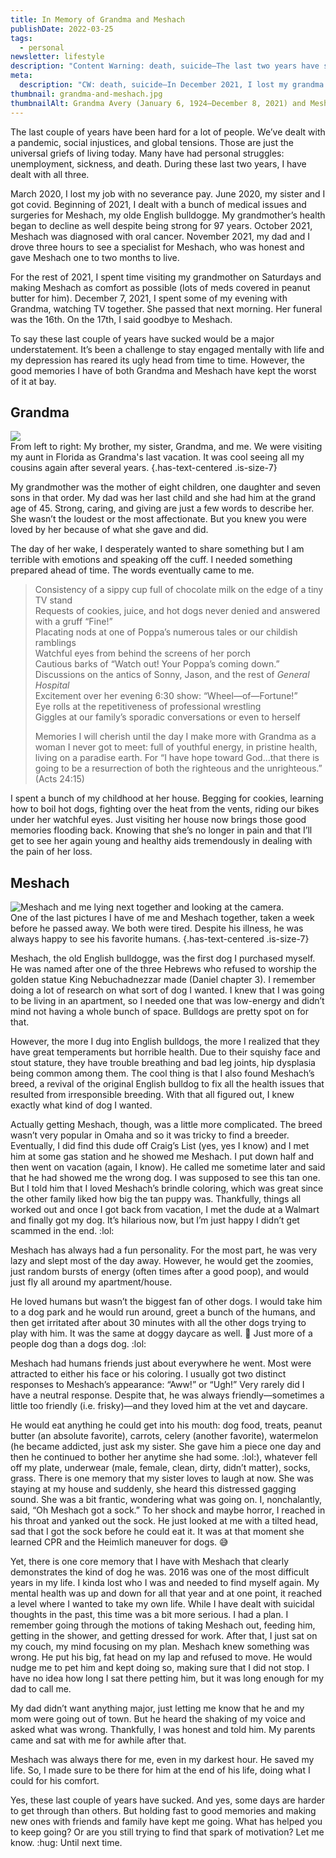 ```yaml
---
title: In Memory of Grandma and Meshach
publishDate: 2022-03-25
tags:
  - personal
newsletter: lifestyle
description: "Content Warning: death, suicide—The last two years have sucked. I have experienced unemployment, sickness, and the death of loved ones. Specifically I lost my grandma and my dog, Meshach, in December 2021. In this post, I talk about the good memories I have of them that help me combat my sorrow."
meta:
  description: "CW: death, suicide—In December 2021, I lost my grandma and my dog, Meshach. Here, I count the good memories that help me combat my sorrow."
thumbnail: grandma-and-meshach.jpg
thumbnailAlt: Grandma Avery (January 6, 1924–December 8, 2021) and Meshach (January 20, 2013–December 17, 2021)
---
```


The last couple of years have been hard for a lot of people. We’ve dealt with a pandemic, social injustices, and global tensions. Those are just the universal griefs of living today. Many have had personal struggles: unemployment, sickness, and death. During these last two years, I have dealt with all three.

March 2020, I lost my job with no severance pay. June 2020, my sister and I got covid. Beginning of 2021, I dealt with a bunch of medical issues and surgeries for Meshach, my olde English bulldogge. My grandmother’s health began to decline as well despite being strong for 97 years. October 2021, Meshach was diagnosed with oral cancer. November 2021, my dad and I drove three hours to see a specialist for Meshach, who was honest and gave Meshach one to two months to live.

For the rest of 2021, I spent time visiting my grandmother on Saturdays and making Meshach as comfort as possible (lots of meds covered in peanut butter for him). December 7, 2021, I spent some of my evening with Grandma, watching TV together. She passed that next morning. Her funeral was the 16th. On the 17th, I said goodbye to Meshach.

To say these last couple of years have sucked would be a major understatement. It’s been a challenge to stay engaged mentally with life and my depression has reared its ugly head from time to time. However, the good memories I have of both Grandma and Meshach have kept the worst of it at bay.

## Grandma

![](/images/posts/grandma-siblings.jpg)  
From left to right: My brother, my sister, Grandma, and me. We were visiting my aunt in Florida as Grandma's last vacation. It was cool seeing all my cousins again after several years. {.has-text-centered .is-size-7}

My grandmother was the mother of eight children, one daughter and seven sons in that order. My dad was her last child and she had him at the grand age of 45. Strong, caring, and giving are just a few words to describe her. She wasn’t the loudest or the most affectionate. But you knew you were loved by her because of what she gave and did.

The day of her wake, I desperately wanted to share something but I am terrible with emotions and speaking off the cuff. I needed something prepared ahead of time. The words eventually came to me.

> Consistency of a sippy cup full of chocolate milk on the edge of a tiny TV stand  
> Requests of cookies, juice, and hot dogs never denied and answered with a gruff “Fine!”  
> Placating nods at one of Poppa’s numerous tales or our childish ramblings  
> Watchful eyes from behind the screens of her porch  
> Cautious barks of “Watch out! Your Poppa’s coming down.”  
> Discussions on the antics of Sonny, Jason, and the rest of _General Hospital_  
> Excitement over her evening 6:30 show: “Wheel—of—Fortune!”  
> Eye rolls at the repetitiveness of professional wrestling  
> Giggles at our family’s sporadic conversations or even to herself
>
> Memories I will cherish until the day I make more with Grandma as a woman I never got to meet: full of youthful energy, in pristine health, living on a paradise earth. For “I have hope toward God...that there is going to be a resurrection of both the righteous and the unrighteous.” (Acts 24:15)

I spent a bunch of my childhood at her house. Begging for cookies, learning how to boil hot dogs, fighting over the heat from the vents, riding our bikes under her watchful eyes. Just visiting her house now brings those good memories flooding back. Knowing that she’s no longer in pain and that I’ll get to see her again young and healthy aids tremendously in dealing with the pain of her loss.

## Meshach

![Meshach and me lying next together and looking at the camera.](/images/posts/me-meshach-last-pic.jpg)  
One of the last pictures I have of me and Meshach together, taken a week before he passed away. We both were tired. Despite his illness, he was always happy to see his favorite humans. {.has-text-centered .is-size-7}

Meshach, the old English bulldogge, was the first dog I purchased myself. He was named after one of the three Hebrews who refused to worship the golden statue King Nebuchadnezzar made (Daniel chapter 3). I remember doing a lot of research on what sort of dog I wanted. I knew that I was going to be living in an apartment, so I needed one that was low-energy and didn’t mind not having a whole bunch of space. Bulldogs are pretty spot on for that.

However, the more I dug into English bulldogs, the more I realized that they have great temperaments but horrible health. Due to their squishy face and stout stature, they have trouble breathing and bad leg joints, hip dysplasia being common among them. The cool thing is that I also found Meshach’s breed, a revival of the original English bulldog to fix all the health issues that resulted from irresponsible breeding. With that all figured out, I knew exactly what kind of dog I wanted.

Actually getting Meshach, though, was a little more complicated. The breed wasn’t very popular in Omaha and so it was tricky to find a breeder. Eventually, I did find this dude off Craig’s List (yes, yes I know) and I met him at some gas station and he showed me Meshach. I put down half and then went on vacation (again, I know). He called me sometime later and said that he had showed me the wrong dog. I was supposed to see this tan one. But I told him that I loved Meshach’s brindle coloring, which was great since the other family liked how big the tan puppy was. Thankfully, things all worked out and once I got back from vacation, I met the dude at a Walmart and finally got my dog. It’s hilarious now, but I’m just happy I didn’t get scammed in the end. :lol:

Meshach has always had a fun personality. For the most part, he was very lazy and slept most of the day away. However, he would get the zoomies, just random bursts of energy (often times after a good poop), and would just fly all around my apartment/house.

He loved humans but wasn’t the biggest fan of other dogs. I would take him to a dog park and he would run around, greet a bunch of the humans, and then get irritated after about 30 minutes with all the other dogs trying to play with him. It was the same at doggy daycare as well. :shrug: Just more of a people dog than a dogs dog. :lol:

Meshach had humans friends just about everywhere he went. Most were attracted to either his face or his coloring. I usually got two distinct responses to Meshach’s appearance: “Aww!” or “Ugh!” Very rarely did I have a neutral response. Despite that, he was always friendly—sometimes a little too friendly (i.e. frisky)—and they loved him at the vet and daycare.

He would eat anything he could get into his mouth: dog food, treats, peanut butter (an absolute favorite), carrots, celery (another favorite), watermelon (he became addicted, just ask my sister. She gave him a piece one day and then he continued to bother her anytime she had some. :lol:), whatever fell off my plate, underwear (male, female, clean, dirty, didn’t matter), socks, grass. There is one memory that my sister loves to laugh at now. She was staying at my house and suddenly, she heard this distressed gagging sound. She was a bit frantic, wondering what was going on. I, nonchalantly, said, “Oh Meshach got a sock.” To her shock and maybe horror, I reached in his throat and yanked out the sock. He just looked at me with a tilted head, sad that I got the sock before he could eat it. It was at that moment she learned CPR and the Heimlich maneuver for dogs. :sweat_smile:

Yet, there is one core memory that I have with Meshach that clearly demonstrates the kind of dog he was. 2016 was one of the most difficult years in my life. I kinda lost who I was and needed to find myself again. My mental health was up and down for all that year and at one point, it reached a level where I wanted to take my own life. While I have dealt with suicidal thoughts in the past, this time was a bit more serious. I had a plan. I remember going through the motions of taking Meshach out, feeding him, getting in the shower, and getting dressed for work. After that, I just sat on my couch, my mind focusing on my plan. Meshach knew something was wrong. He put his big, fat head on my lap and refused to move. He would nudge me to pet him and kept doing so, making sure that I did not stop. I have no idea how long I sat there petting him, but it was long enough for my dad to call me.

My dad didn’t want anything major, just letting me know that he and my mom were going out of town. But he heard the shaking of my voice and asked what was wrong. Thankfully, I was honest and told him. My parents came and sat with me for awhile after that.

Meshach was always there for me, even in my darkest hour. He saved my life. So, I made sure to be there for him at the end of his life, doing what I could for his comfort.

Yes, these last couple of years have sucked. And yes, some days are harder to get through than others. But holding fast to good memories and making new ones with friends and family have kept me going. What has helped you to keep going? Or are you still trying to find that spark of motivation? Let me know. :hug: Until next time.
